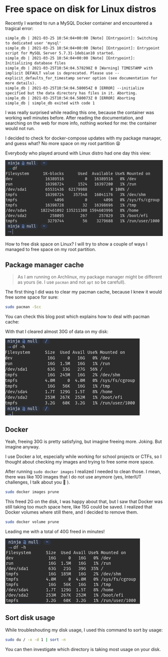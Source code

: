 # Free space on disk for Linux distros


Recently I wanted to run a MySQL Docker container and encountered a tragical error:

```
simple_db | 2021-03-25 10:54:04+00:00 [Note] [Entrypoint]: Switching to dedicated user 'mysql'
simple_db | 2021-03-25 10:54:04+00:00 [Note] [Entrypoint]: Entrypoint script for MySQL Server 5.7.31-1debian10 started.
simple_db | 2021-03-25 10:54:04+00:00 [Note] [Entrypoint]: Initializing database files
simple_db | 2021-03-25T10:54:04.578298Z 0 [Warning] TIMESTAMP with implicit DEFAULT value is deprecated. Please use --explicit_defaults_for_timestamp server option (see documentation for more details).
simple_db | 2021-03-25T10:54:04.580054Z 0 [ERROR] --initialize specified but the data directory has files in it. Aborting.
simple_db | 2021-03-25T10:54:04.580073Z 0 [ERROR] Aborting
simple_db | simple_db exited with code 1
```

I was really surprised while reading this one, because the container was working well minutes before. After reading the documentation, and searching on the web for more info, nothing worked for me: the container would not run.

I decided to check for docker-compose updates with my package manager, and guess what? No more space on my root partition 😫

Everybody who played around with Linux distro had one day this view:

![Root partition full](root-full.png)

How to free disk space on Linux? I will try to show a couple of ways I managed to free space on my root partition.

## Package manager cache

> As I am running on Archlinux, my package manager might be different as yours (ie. I use `pacman` and not `apt` so be carefull).

The first thing I did was to clear my pacman cache, because I knew it would free some space for sure:

```bash
sudo pacman -Scc
```

You can check this blog post which explains how to deal with pacman cache: [](https://ostechnix.com/recommended-way-clean-package-cache-arch-linux/)

With that I cleared almost 30G of data on my disk:

![Root partition 50% free](root-mid.png)

## Docker

Yeah, freeing 30G is pretty satisfying, but imagine freeing more. Joking. But imagine anyway.

I use Docker a lot, especially while working for school projects or CTFs, so I thought about checking my images and trying to free some more space.

After running `sudo docker images` I realized I needed to clean those. I mean, there was like 100 images that I do not use anymore (yes, InterIUT challenges, I talk about you 🥲 ).

```bash
sudo docker images prune
```

This freed 2G on the disk, I was happy about that, but I saw that Docker was still taking too much space here, like 15G could be saved. I realized that Docker volumes where still there, and I decided to remove them.

```bash
sudo docker volume prune
```

Leading me with a total of 40G freed in minutes!

![Root partition 35% free](root-low.png)

## Sort disk usage

While troubleshouting my disk usage, I used this command to sort by usage:

```bash
sudo du / -x -d 1 | sort -n
```

You can then investigate which directory is taking most usage on your disk.


